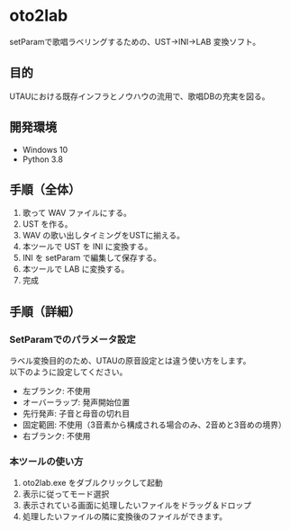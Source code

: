 # oto2lab

setParamで歌唱ラベリングするための、UST→INI→LAB 変換ソフト。

## 目的

UTAUにおける既存インフラとノウハウの流用で、歌唱DBの充実を図る。

## 開発環境

-   Windows 10
-   Python 3.8

## 手順（全体）

1.  歌って WAV ファイルにする。
2.  UST を作る。
3.  WAV の歌い出しタイミングをUSTに揃える。
4.  本ツールで UST を INI に変換する。
5.  INI を setParam で編集して保存する。
6.  本ツールで LAB に変換する。
7.  完成

## 手順（詳細）

### SetParamでのパラメータ設定

ラベル変換目的のため、UTAUの原音設定とは違う使い方をします。  
以下のように設定してください。

-   左ブランク: 不使用
-   オーバーラップ: 発声開始位置
-   先行発声: 子音と母音の切れ目
-   固定範囲: 不使用（3音素から構成される場合のみ、2音めと3音めの境界）
-   右ブランク: 不使用

### 本ツールの使い方

1. oto2lab.exe をダブルクリックして起動
1. 表示に従ってモード選択
1. 表示されている画面に処理したいファイルをドラッグ＆ドロップ
1. 処理したいファイルの隣に変換後のファイルができます。
